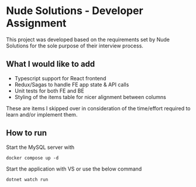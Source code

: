 # Nude Solutions - Developer Assignment

This project was developed based on the requirements set by Nude Solutions for
the sole purpose of their interview process.

## What I would like to add
* Typescript support for React frontend
* Redux/Sagas to handle FE app state & API calls
* Unit tests for both FE and BE
* Styling of the items table for nicer alignment between columns

These are items I skipped over in consideration of the time/effort required to
learn and/or implement them.

## How to run
Start the MySQL server with
```
docker compose up -d
```
Start the application with VS or use the below command
```
dotnet watch run
```
